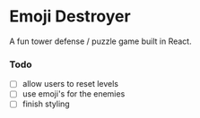 # Emoji Destroyer

A fun tower defense / puzzle game built in React.


### Todo

- [ ] allow users to reset levels
- [ ] use emoji's for the enemies
- [ ] finish styling
